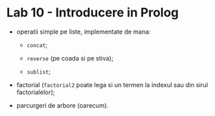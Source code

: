 # Lab 10 - Introducere in Prolog

- operatii simple pe liste, implementate de mana:

    - `concat`;
    
    - `reverse` (pe coada si pe stiva);
    
    - `sublist`;

- factorial (`factorial2` poate lega si un termen la indexul sau din sirul factorialelor);

- parcurgeri de arbore (oarecum).
